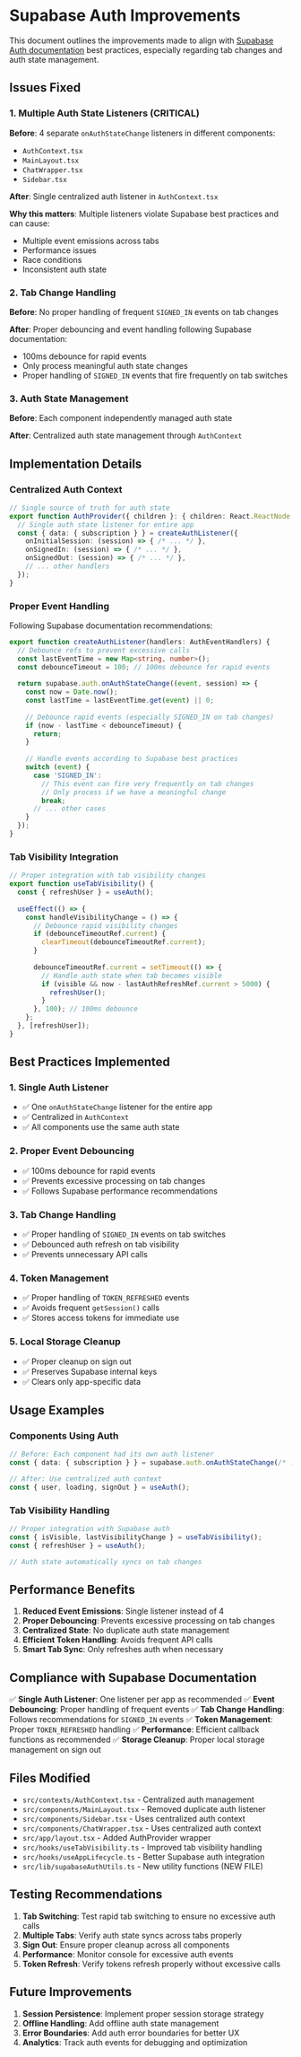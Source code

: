# Supabase Auth Improvements

This document outlines the improvements made to align with [Supabase Auth documentation](https://supabase.com/docs/reference/javascript/auth-onauthstatechange) best practices, especially regarding tab changes and auth state management.

## Issues Fixed

### 1. **Multiple Auth State Listeners (CRITICAL)**
**Before**: 4 separate `onAuthStateChange` listeners in different components:
- `AuthContext.tsx`
- `MainLayout.tsx` 
- `ChatWrapper.tsx`
- `Sidebar.tsx`

**After**: Single centralized auth listener in `AuthContext.tsx`

**Why this matters**: Multiple listeners violate Supabase best practices and can cause:
- Multiple event emissions across tabs
- Performance issues
- Race conditions
- Inconsistent auth state

### 2. **Tab Change Handling**
**Before**: No proper handling of frequent `SIGNED_IN` events on tab changes

**After**: Proper debouncing and event handling following Supabase documentation:
- 100ms debounce for rapid events
- Only process meaningful auth state changes
- Proper handling of `SIGNED_IN` events that fire frequently on tab switches

### 3. **Auth State Management**
**Before**: Each component independently managed auth state

**After**: Centralized auth state management through `AuthContext`

## Implementation Details

### Centralized Auth Context
```typescript
// Single source of truth for auth state
export function AuthProvider({ children }: { children: React.ReactNode }) {
  // Single auth state listener for entire app
  const { data: { subscription } } = createAuthListener({
    onInitialSession: (session) => { /* ... */ },
    onSignedIn: (session) => { /* ... */ },
    onSignedOut: (session) => { /* ... */ },
    // ... other handlers
  });
}
```

### Proper Event Handling
Following Supabase documentation recommendations:

```typescript
export function createAuthListener(handlers: AuthEventHandlers) {
  // Debounce refs to prevent excessive calls
  const lastEventTime = new Map<string, number>();
  const debounceTimeout = 100; // 100ms debounce for rapid events
  
  return supabase.auth.onAuthStateChange((event, session) => {
    const now = Date.now();
    const lastTime = lastEventTime.get(event) || 0;
    
    // Debounce rapid events (especially SIGNED_IN on tab changes)
    if (now - lastTime < debounceTimeout) {
      return;
    }
    
    // Handle events according to Supabase best practices
    switch (event) {
      case 'SIGNED_IN':
        // This event can fire very frequently on tab changes
        // Only process if we have a meaningful change
        break;
      // ... other cases
    }
  });
}
```

### Tab Visibility Integration
```typescript
// Proper integration with tab visibility changes
export function useTabVisibility() {
  const { refreshUser } = useAuth();
  
  useEffect(() => {
    const handleVisibilityChange = () => {
      // Debounce rapid visibility changes
      if (debounceTimeoutRef.current) {
        clearTimeout(debounceTimeoutRef.current);
      }
      
      debounceTimeoutRef.current = setTimeout(() => {
        // Handle auth state when tab becomes visible
        if (visible && now - lastAuthRefreshRef.current > 5000) {
          refreshUser();
        }
      }, 100); // 100ms debounce
    };
  }, [refreshUser]);
}
```

## Best Practices Implemented

### 1. **Single Auth Listener**
- ✅ One `onAuthStateChange` listener for the entire app
- ✅ Centralized in `AuthContext`
- ✅ All components use the same auth state

### 2. **Proper Event Debouncing**
- ✅ 100ms debounce for rapid events
- ✅ Prevents excessive processing on tab changes
- ✅ Follows Supabase performance recommendations

### 3. **Tab Change Handling**
- ✅ Proper handling of `SIGNED_IN` events on tab switches
- ✅ Debounced auth refresh on tab visibility
- ✅ Prevents unnecessary API calls

### 4. **Token Management**
- ✅ Proper handling of `TOKEN_REFRESHED` events
- ✅ Avoids frequent `getSession()` calls
- ✅ Stores access tokens for immediate use

### 5. **Local Storage Cleanup**
- ✅ Proper cleanup on sign out
- ✅ Preserves Supabase internal keys
- ✅ Clears only app-specific data

## Usage Examples

### Components Using Auth
```typescript
// Before: Each component had its own auth listener
const { data: { subscription } } = supabase.auth.onAuthStateChange(/* ... */);

// After: Use centralized auth context
const { user, loading, signOut } = useAuth();
```

### Tab Visibility Handling
```typescript
// Proper integration with Supabase auth
const { isVisible, lastVisibilityChange } = useTabVisibility();
const { refreshUser } = useAuth();

// Auth state automatically syncs on tab changes
```

## Performance Benefits

1. **Reduced Event Emissions**: Single listener instead of 4
2. **Proper Debouncing**: Prevents excessive processing on tab changes
3. **Centralized State**: No duplicate auth state management
4. **Efficient Token Handling**: Avoids frequent API calls
5. **Smart Tab Sync**: Only refreshes auth when necessary

## Compliance with Supabase Documentation

✅ **Single Auth Listener**: One listener per app as recommended
✅ **Event Debouncing**: Proper handling of frequent events
✅ **Tab Change Handling**: Follows recommendations for `SIGNED_IN` events
✅ **Token Management**: Proper `TOKEN_REFRESHED` handling
✅ **Performance**: Efficient callback functions as recommended
✅ **Storage Cleanup**: Proper local storage management on sign out

## Files Modified

- `src/contexts/AuthContext.tsx` - Centralized auth management
- `src/components/MainLayout.tsx` - Removed duplicate auth listener
- `src/components/Sidebar.tsx` - Uses centralized auth context
- `src/components/ChatWrapper.tsx` - Uses centralized auth context
- `src/app/layout.tsx` - Added AuthProvider wrapper
- `src/hooks/useTabVisibility.ts` - Improved tab visibility handling
- `src/hooks/useAppLifecycle.ts` - Better Supabase auth integration
- `src/lib/supabaseAuthUtils.ts` - New utility functions (NEW FILE)

## Testing Recommendations

1. **Tab Switching**: Test rapid tab switching to ensure no excessive auth calls
2. **Multiple Tabs**: Verify auth state syncs across tabs properly
3. **Sign Out**: Ensure proper cleanup across all components
4. **Performance**: Monitor console for excessive auth events
5. **Token Refresh**: Verify tokens refresh properly without excessive calls

## Future Improvements

1. **Session Persistence**: Implement proper session storage strategy
2. **Offline Handling**: Add offline auth state management
3. **Error Boundaries**: Add auth error boundaries for better UX
4. **Analytics**: Track auth events for debugging and optimization
